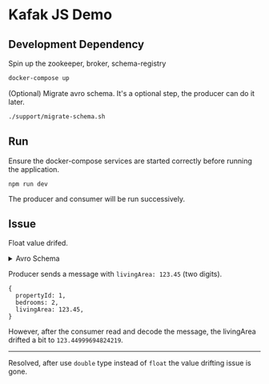 # Kafak JS Demo

## Development Dependency

Spin up the zookeeper, broker, schema-registry

```sh
docker-compose up
```

(Optional) Migrate avro schema. It's a optional step, the producer can do it later.

```sh
./support/migrate-schema.sh
```

## Run

Ensure the docker-compose services are started correctly before running the application.

```
npm run dev
```

The producer and consumer will be run successively.

## Issue

Float value drifed.

<details>
<summary>Avro Schema</summary>

```json
{
  "type": "record",
  "name": "AttributesV1",
  "namespace": "com.property.conformed",
  "doc": "Property Attributes record.",
  "fields": [
    {
      "name": "propertyId",
      "type": "int",
      "doc": "The unique identifier for the property."
    },
    {
      "name": "bedrooms",
      "type": [
        "null",
        "int"
      ],
      "doc": "The details of the bedrooms.",
      "default": null
    },
    {
      "name": "livingArea",
      "type": [
        "null",
        "float"
      ],
      "doc": "The details of the livingArea.",
      "default": null
    }
  ]
}
```

</details>

Producer sends a message with `livingArea: 123.45` (two digits).

```
{
  propertyId: 1,
  bedrooms: 2,
  livingArea: 123.45,
}
```

However, after the consumer read and decode the message, the livingArea drifted a bit to `123.44999694824219`.


---

Resolved, after use `double` type instead of `float` the value drifting issue is gone.
